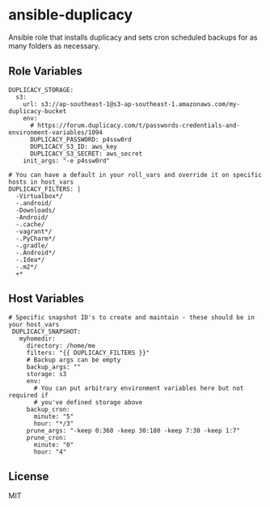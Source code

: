 ansible-duplicacy
=========

Ansible role that installs duplicacy and sets cron scheduled backups for as many folders as necessary.

Role Variables
--------------

```
DUPLICACY_STORAGE:
  s3:
    url: s3://ap-southeast-1@s3-ap-southeast-1.amazonaws.com/my-duplicacy-bucket
    env:
      # https://forum.duplicacy.com/t/passwords-credentials-and-environment-variables/1094
      DUPLICACY_PASSWORD: p4ssw0rd
      DUPLICACY_S3_ID: aws_key
      DUPLICACY_S3_SECRET: aws_secret
    init_args: "-e p4ssw0rd"

# You can have a default in your roll_vars and override it on specific hosts in host_vars
DUPLICACY_FILTERS: |
  -Virtualbox*/
  -.android/
  -Downloads/
  -Android/
  -.cache/
  -vagrant*/
  -.PyCharm*/
  -.gradle/
  -.Android*/
  -.Idea*/
  -.m2*/
  +*
```

Host Variables
--------------

```
# Specific snapshot ID's to create and maintain - these should be in your host_vars
 DUPLICACY_SNAPSHOT:
   myhomedir:
     directory: /home/me
     filters: "{{ DUPLICACY_FILTERS }}"
     # Backup args can be empty
     backup_args: ""
     storage: s3
     env:
       # You can put arbitrary environment variables here but not required if
       # you've defined storage above
     backup_cron:
       minute: "5"
       hour: "*/3"
     prune_args: "-keep 0:360 -keep 30:180 -keep 7:30 -keep 1:7"
     prune_cron:
       minute: "0"
       hour: "4"
```

License
-------

MIT
